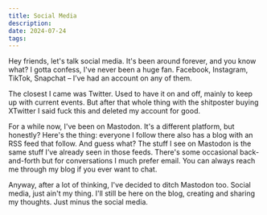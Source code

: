 ```yaml
---
title: Social Media
description:
date: 2024-07-24
tags:
---
```


Hey friends, let's talk social media. It's been around forever, and you know what? I gotta confess, I've never been a huge fan. Facebook, Instagram, TikTok, Snapchat – I’ve had an account on any of them.

The closest I came was Twitter. Used to have it on and off, mainly to keep up with current events. But after that whole thing with the shitposter buying XTwitter I said fuck this and deleted my account for good.

For a while now, I've been on Mastodon. It's a different platform, but honestly? Here's the thing: everyone I follow there also has a blog with an RSS feed that follow. And guess what? The stuff I see on Mastodon is the same stuff I’ve already seen in those feeds. There's some occasional back-and-forth but for conversations I much prefer email. You can always reach me through my blog if you ever want to chat.

Anyway, after a lot of thinking, I've decided to ditch Mastodon too. Social media, just ain't my thing. I'll still be here on the blog, creating and sharing my thoughts. Just minus the social media.
